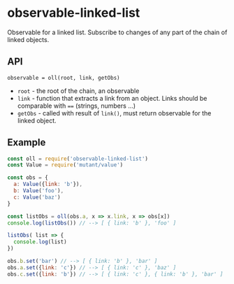 # observable-linked-list

Observable for a linked list. Subscribe to changes of any part of the chain of linked objects.

## API

`observable = oll(root, link, getObs)`

- `root` - the root of the chain, an observable
- `link` - function that extracts a link from an object. Links should be comparable with `==` (strings, numbers ...)
- `getObs` - called with result of `link()`, must return observable for the linked object.

## Example

``` js
const oll = require('observable-linked-list')
const Value = require('mutant/value')

const obs = {
  a: Value({link: 'b'}),
  b: Value('foo'),
  c: Value('baz')
}

const listObs = oll(obs.a, x => x.link, x => obs[x])
console.log(listObs()) // --> [ { link: 'b' }, 'foo' ]

listObs( list => {
  console.log(list)
})

obs.b.set('bar') // --> [ { link: 'b' }, 'bar' ]
obs.a.set({link: 'c'}) // --> [ { link: 'c' }, 'baz' ]
obs.c.set({link: 'b'}) // --> [ { link: 'c' }, { link: 'b' }, 'bar' ]
```
